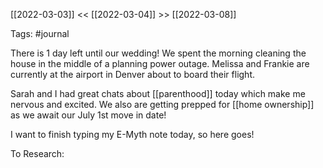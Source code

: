 [[2022-03-03]]  <<  [[2022-03-04]]  >>  [[2022-03-08]]

Tags: #journal 

There is 1 day left until our wedding! We spent the morning cleaning the house in the middle of a planning power outage. Melissa and Frankie are currently at the airport in Denver about to board their flight.

Sarah and I had great chats about [[parenthood]] today which make me nervous and excited. We also are getting prepped for [[home ownership]] as we await our July 1st move in date!

I want to finish typing my E-Myth note today, so here goes!

To Research: